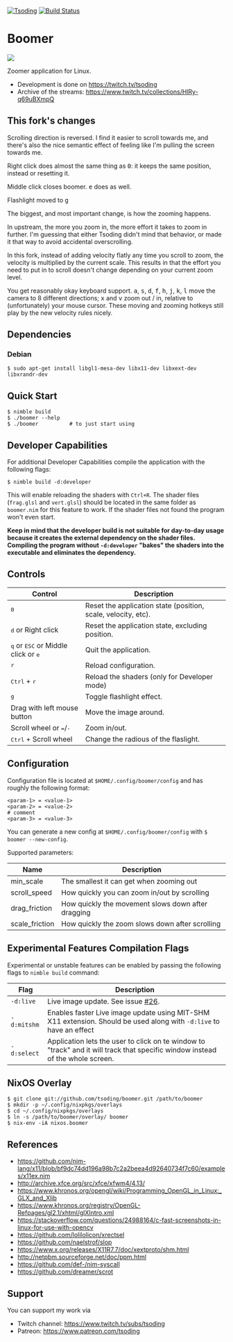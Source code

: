 [![Tsoding](https://img.shields.io/badge/twitch.tv-tsoding-purple?logo=twitch&style=for-the-badge)](https://www.twitch.tv/tsoding)
[![Build Status](https://travis-ci.org/tsoding/boomer.svg?branch=master)](https://travis-ci.org/tsoding/boomer)

# Boomer

![](./demo.gif)

Zoomer application for Linux.

- Development is done on https://twitch.tv/tsoding
- Archive of the streams: https://www.twitch.tv/collections/HlRy-q69uBXmpQ

## This fork's changes

Scrolling direction is reversed. I find it easier to scroll towards me, and there's also the nice semantic effect of feeling like I'm pulling the screen towards me.

Right click does almost the same thing as <kbd>0</kbd>: it keeps the same position, instead or resetting it.

Middle click closes boomer. <kbd>e</kbd> does as well.

Flashlight moved to <kbd>g</kbd>

The biggest, and most important change, is how the zooming happens.

In upstream, the more you zoom in, the more effort it takes to zoom in further. I'm guessing that either Tsoding didn't mind that behavior, or made it that way to avoid accidental overscrolling.

In this fork, instead of adding velocity flatly any time you scroll to zoom, the velocity is multiplied by the current scale. This results in that the effort you need to put in to scroll doesn't change depending on your current zoom level.

You get reasonably okay keyboard support. <kbd>a</kbd>, <kbd>s</kbd>, <kbd>d</kbd>, <kbd>f</kbd>, <kbd>h</kbd>, <kbd>j</kbd>, <kbd>k</kbd>, <kbd>l</kbd> move the camera to 8 different directions; <kbd>x</kbd> and <kbd>v</kbd> zoom out / in, relative to (unfortunately) your mouse cursor. These moving and zooming hotkeys still play by the new velocity rules nicely.

## Dependencies

### Debian

```console
$ sudo apt-get install libgl1-mesa-dev libx11-dev libxext-dev libxrandr-dev
```

## Quick Start

```console
$ nimble build
$ ./boomer --help
$ ./boomer          # to just start using
```

## Developer Capabilities

For additional Developer Capabilities compile the application with the following flags:

```console
$ nimble build -d:developer
```

This will enable reloading the shaders with `Ctrl+R`. The shader files (`frag.glsl` and `vert.glsl`) should be located in the same folder as `boomer.nim` for this feature to work. If the shader files not found the program won't even start.

**Keep in mind that the developer build is not suitable for day-to-day usage because it creates the external dependency on the shader files. Compiling the program without `-d:developer` "bakes" the shaders into the executable and eliminates the dependency.**

## Controls

| Control                                                        | Description                                                   |
| -------------------------------------------------------------- | ------------------------------------------------------------- |
| <kbd>0</kbd>                                                   | Reset the application state (position, scale, velocity, etc). |
| <kbd>d</kbd> or Right click                                    | Reset the application state, excluding position.              |
| <kbd>q</kbd> or <kbd>ESC</kbd> or Middle click or <kbd>e</kbd> | Quit the application.                                         |
| <kbd>r</kbd>                                                   | Reload configuration.                                         |
| <kbd>Ctrl</kbd> + <kbd>r</kbd>                                 | Reload the shaders (only for Developer mode)                  |
| <kbd>g</kbd>                                                   | Toggle flashlight effect.                                     |
| Drag with left mouse button                                    | Move the image around.                                        |
| Scroll wheel or <kbd>=</kbd>/<kbd>-</kbd>                      | Zoom in/out.                                                  |
| <kbd>Ctrl</kbd> + Scroll wheel                                 | Change the radious of the flaslight.                          |

## Configuration

Configuration file is located at `$HOME/.config/boomer/config` and has roughly the following format:

```
<param-1> = <value-1>
<param-2> = <value-2>
# comment
<param-3> = <value-3>
```

You can generate a new config at `$HOME/.config/boomer/config` with `$ boomer --new-config`.

Supported parameters:

| Name           | Description                                        |
| -------------- | -------------------------------------------------- |
| min_scale      | The smallest it can get when zooming out           |
| scroll_speed   | How quickly you can zoom in/out by scrolling       |
| drag_friction  | How quickly the movement slows down after dragging |
| scale_friction | How quickly the zoom slows down after scrolling    |

## Experimental Features Compilation Flags

Experimental or unstable features can be enabled by passing the following flags to `nimble build` command:

| Flag        | Description                                                                                                                    |
| ----------- | ------------------------------------------------------------------------------------------------------------------------------ |
| `-d:live`   | Live image update. See issue [#26].                                                                                            |
| `-d:mitshm` | Enables faster Live image update using MIT-SHM X11 extension. Should be used along with `-d:live` to have an effect            |
| `-d:select` | Application lets the user to click on te window to "track" and it will track that specific window instead of the whole screen. |

## NixOS Overlay

```
$ git clone git://github.com/tsoding/boomer.git /path/to/boomer
$ mkdir -p ~/.config/nixpkgs/overlays
$ cd ~/.config/nixpkgs/overlays
$ ln -s /path/to/boomer/overlay/ boomer
$ nix-env -iA nixos.boomer
```

## References

- https://github.com/nim-lang/x11/blob/bf9dc74dd196a98b7c2a2beea4d92640734f7c60/examples/x11ex.nim
- http://archive.xfce.org/src/xfce/xfwm4/4.13/
- https://www.khronos.org/opengl/wiki/Programming_OpenGL_in_Linux:_GLX_and_Xlib
- https://www.khronos.org/registry/OpenGL-Refpages/gl2.1/xhtml/glXIntro.xml
- https://stackoverflow.com/questions/24988164/c-fast-screenshots-in-linux-for-use-with-opencv
- https://github.com/lolilolicon/xrectsel
- https://github.com/naelstrof/slop
- https://www.x.org/releases/X11R7.7/doc/xextproto/shm.html
- http://netpbm.sourceforge.net/doc/ppm.html
- https://github.com/def-/nim-syscall
- https://github.com/dreamer/scrot

## Support

You can support my work via

- Twitch channel: https://www.twitch.tv/subs/tsoding
- Patreon: https://www.patreon.com/tsoding

[#26]: https://github.com/tsoding/boomer/issues/26
